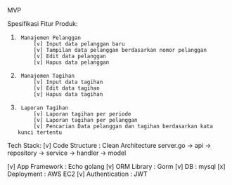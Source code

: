 MVP

Spesifikasi Fitur Produk:
1.     	Manajemen Pelanggan
            [v] Input data pelanggan baru
            [v] Tampilan data pelanggan berdasarkan nomor pelanggan
            [v] Edit data pelanggan
            [v] Hapus data pelanggan
2.     	Manajemen Tagihan
            [v] Input data tagihan
            [v] Edit data tagihan
            [v] Hapus data tagihan
3.     	Laporan Tagihan
            [v] Laporan tagihan per periode
            [v] Laporan tagihan per pelanggan
            [v] Pencarian Data pelanggan dan tagihan berdasarkan kata kunci tertentu

Tech Stack:
[v] Code Structure	: Clean Architecture
    server.go -> api -> repository -> service -> handler -> model

[v] App Framework	: Echo golang
[v] ORM Library		: Gorm
[v] DB			    : mysql
[x] Deployment		: AWS EC2
[v] Authentication	: JWT